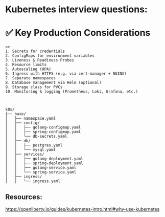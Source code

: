 # Kubernetes interview questions:
# ✅ Key Production Considerations
    =>
    1. Secrets for credentials
    2. ConfigMaps for environment variables
    3. Liveness & Readiness Probes
    4. Resource limits
    5. Autoscaling (HPA)
    6. Ingress with HTTPS (e.g. via cert-manager + NGINX)
    7. Separate namespaces
    8. Database management via Helm (optional)
    9. Storage class for PVCs
    10. Monitoring & logging (Prometheus, Loki, Grafana, etc.)



    k8s/
    ├── base/
    │   ├── namespace.yaml
    │   ├── config/
    │   │   ├── golang-configmap.yaml
    │   │   ├── spring-configmap.yaml
    │   │   └── db-secrets.yaml
    │   ├── db/
    │   │   ├── postgres.yaml
    │   │   └── mysql.yaml
    │   ├── services/
    │   │   ├── golang-deployment.yaml
    │   │   ├── spring-deployment.yaml
    │   │   ├── golang-service.yaml
    │   │   └── spring-service.yaml
    │   ├── ingress/
    │   │   └── ingress.yaml

## Resources:
https://openliberty.io/guides/kubernetes-intro.html#why-use-kubernetes
